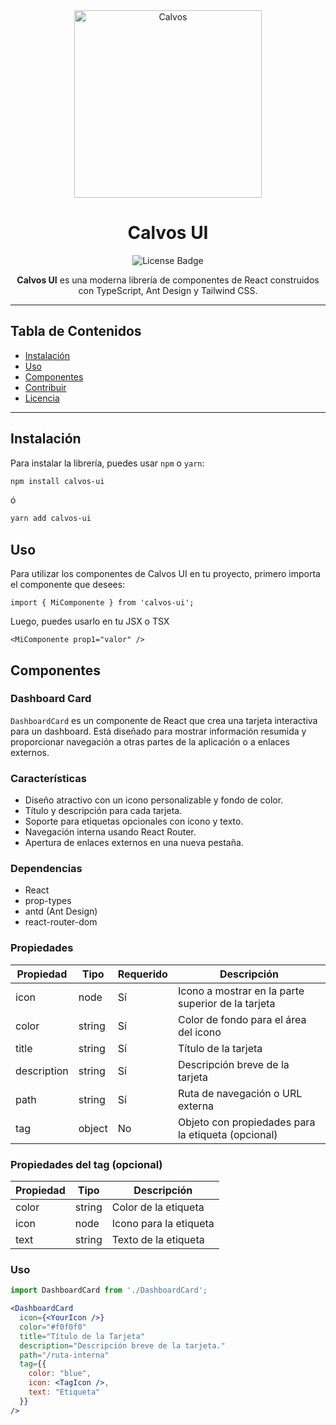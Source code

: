 <div align="center" >
  <img src="https://github.com/user-attachments/assets/79afedab-a5bb-4701-92cc-6bcfad61133a" alt="Calvos" width="300" />
</div>

<h1 align="center">Calvos UI</h1>

<div align="center">
  <img src="https://img.shields.io/badge/license-MIT-blue.svg" alt="License Badge">
</div>

<p align="center">
  <strong>Calvos UI</strong> es una moderna librería de componentes de React construidos con TypeScript, Ant Design y Tailwind CSS.
</p>

---

## Tabla de Contenidos

- [Instalación](#instalación)
- [Uso](#uso)
- [Componentes](#componentes)
- [Contribuir](#contribuir)
- [Licencia](#licencia)

---

## Instalación

Para instalar la librería, puedes usar `npm` o `yarn`:

```bash
npm install calvos-ui
```

ó 

```bash
yarn add calvos-ui
```

## Uso
Para utilizar los componentes de Calvos UI en tu proyecto, primero importa el componente que desees:

```tsx
import { MiComponente } from 'calvos-ui';
```

Luego, puedes usarlo en tu JSX o TSX
```tsx
<MiComponente prop1="valor" />
```

## Componentes
### Dashboard Card
`DashboardCard` es un componente de React que crea una tarjeta interactiva para un dashboard. Está diseñado para mostrar información resumida y proporcionar navegación a otras partes de la aplicación o a enlaces externos.

### Características

- Diseño atractivo con un icono personalizable y fondo de color.
- Título y descripción para cada tarjeta.
- Soporte para etiquetas opcionales con icono y texto.
- Navegación interna usando React Router.
- Apertura de enlaces externos en una nueva pestaña.

### Dependencias

- React
- prop-types
- antd (Ant Design)
- react-router-dom

### Propiedades

| Propiedad   | Tipo   | Requerido | Descripción                                              |
|-------------|--------|-----------|----------------------------------------------------------|
| icon        | node   | Sí        | Icono a mostrar en la parte superior de la tarjeta        |
| color       | string | Sí        | Color de fondo para el área del icono                    |
| title       | string | Sí        | Título de la tarjeta                                     |
| description | string | Sí        | Descripción breve de la tarjeta                          |
| path        | string | Sí        | Ruta de navegación o URL externa                         |
| tag         | object | No        | Objeto con propiedades para la etiqueta (opcional)       |

### Propiedades del tag (opcional)

| Propiedad | Tipo   | Descripción               |
|-----------|--------|---------------------------|
| color     | string | Color de la etiqueta       |
| icon      | node   | Icono para la etiqueta     |
| text      | string | Texto de la etiqueta       |

### Uso

```jsx
import DashboardCard from './DashboardCard';

<DashboardCard
  icon={<YourIcon />}
  color="#f0f0f0"
  title="Título de la Tarjeta"
  description="Descripción breve de la tarjeta."
  path="/ruta-interna"
  tag={{
    color: "blue",
    icon: <TagIcon />,
    text: "Etiqueta"
  }}
/>

```

